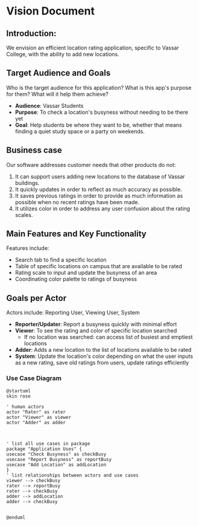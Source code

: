 # Vision Document
## Introduction:
We envision an efficient location rating application, specific to Vassar College, with the ability to add new locations.

## Target Audience and Goals 
Who is the target audience for this application? What is this app's purpose for them? What will it help them achieve?

* __Audience__: Vassar Students 
* __Purpose__: To check a location's busyness without needing to be there yet 
* __Goal__: Help students be where they want to be, whether that means finding a quiet study space or a party on weekends.

## Business case
Our software addresses customer needs that other products do not:
1. It can support users adding new locations to the database of Vassar buildings. 
2. It quickly updates in order to reflect as much accuracy as possible. 
3. It saves previous ratings in order to provide as much information as possible when no recent ratings have been made. 
4. It utilizes color in order to address any user confusion about the rating scales.

## Main Features and Key Functionality
Features include:
* Search tab to find a specific location
* Table of specific locations on campus that are available to be rated 
* Rating scale to input and update the busyness of an area 
* Coordinating color palette to ratings of busyness 

## Goals per Actor 

Actors include: Reporting User, Viewing User, System 

* __Reporter/Updater__: Report a busyness quickly with minimal effort 
* __Viewer__: To see the rating and color of specific location searched
  * If no location was searched: can access list of busiest and emptiest locations 
* __Adder__: Adds a new location to the list of locations available to be rated 
* __System__: Update the location's color depending on what the user inputs as a new rating, save old ratings from users, update ratings efficiently

### Use Case Diagram 


```plantuml
@startuml
skin rose 

' human actors
actor "Rater" as rater
actor "Viewer" as viewer
actor "Adder" as adder



' list all use cases in package
package "Application Uses" {
usecase "Check Busyness" as checkBusy
usecase "Report Busyness" as reportBusy
usecase "Add Location" as addLocation
}
' list relationships between actors and use cases
viewer --> checkBusy
rater --> reportBusy
rater --> checkBusy
adder --> addLocation
adder --> checkBusy


@enduml
```



